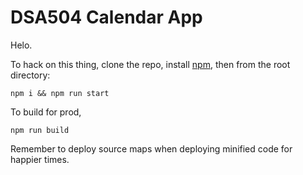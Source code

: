 # DSA504 Calendar App

Helo.

To hack on this thing, clone the repo, install [npm](http://npmjs.com), then from the root directory:

```
npm i && npm run start
```

To build for prod,

```
npm run build
```

Remember to deploy source maps when deploying minified code for happier times.
